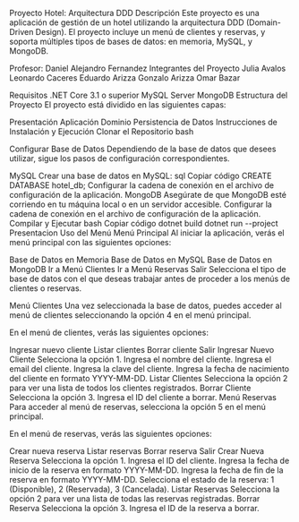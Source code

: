 Proyecto Hotel: Arquitectura DDD
Descripción
Este proyecto es una aplicación de gestión de un hotel utilizando la arquitectura DDD (Domain-Driven Design). El proyecto incluye un menú de clientes y reservas, y soporta múltiples tipos de bases de datos: en memoria, MySQL, y MongoDB.

Profesor: Daniel Alejandro Fernandez
Integrantes del Proyecto
Julia Avalos
Leonardo Caceres
Eduardo Arizza
Gonzalo Arizza
Omar Bazar


Requisitos
.NET Core 3.1 o superior
MySQL Server
MongoDB
Estructura del Proyecto
El proyecto está dividido en las siguientes capas:

Presentación
Aplicación
Dominio
Persistencia de Datos
Instrucciones de Instalación y Ejecución
Clonar el Repositorio
bash

Configurar Base de Datos
Dependiendo de la base de datos que desees utilizar, sigue los pasos de configuración correspondientes.

MySQL
Crear una base de datos en MySQL:
sql
Copiar código
CREATE DATABASE hotel_db;
Configurar la cadena de conexión en el archivo de configuración de la aplicación.
MongoDB
Asegúrate de que MongoDB esté corriendo en tu máquina local o en un servidor accesible.
Configurar la cadena de conexión en el archivo de configuración de la aplicación.
Compilar y Ejecutar
bash
Copiar código
dotnet build
dotnet run --project Presentacion
Uso del Menú
Menú Principal
Al iniciar la aplicación, verás el menú principal con las siguientes opciones:

Base de Datos en Memoria
Base de Datos en MySQL
Base de Datos en MongoDB
Ir a Menú Clientes
Ir a Menú Reservas
Salir
Selecciona el tipo de base de datos con el que deseas trabajar antes de proceder a los menús de clientes o reservas.

Menú Clientes
Una vez seleccionada la base de datos, puedes acceder al menú de clientes seleccionando la opción 4 en el menú principal.

En el menú de clientes, verás las siguientes opciones:

Ingresar nuevo cliente
Listar clientes
Borrar cliente
Salir
Ingresar Nuevo Cliente
Selecciona la opción 1.
Ingresa el nombre del cliente.
Ingresa el email del cliente.
Ingresa la clave del cliente.
Ingresa la fecha de nacimiento del cliente en formato YYYY-MM-DD.
Listar Clientes
Selecciona la opción 2 para ver una lista de todos los clientes registrados.
Borrar Cliente
Selecciona la opción 3.
Ingresa el ID del cliente a borrar.
Menú Reservas
Para acceder al menú de reservas, selecciona la opción 5 en el menú principal.

En el menú de reservas, verás las siguientes opciones:

Crear nueva reserva
Listar reservas
Borrar reserva
Salir
Crear Nueva Reserva
Selecciona la opción 1.
Ingresa el ID del cliente.
Ingresa la fecha de inicio de la reserva en formato YYYY-MM-DD.
Ingresa la fecha de fin de la reserva en formato YYYY-MM-DD.
Selecciona el estado de la reserva: 1 (Disponible), 2 (Reservada), 3 (Cancelada).
Listar Reservas
Selecciona la opción 2 para ver una lista de todas las reservas registradas.
Borrar Reserva
Selecciona la opción 3.
Ingresa el ID de la reserva a borrar.
